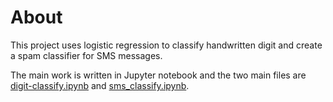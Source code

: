 # About

This project uses logistic regression to classify 
handwritten digit and create a spam classifier for 
SMS messages.

The main work is written in Jupyter notebook and the
two main files are [digit-classify.ipynb](digit-classify.ipynb) and [sms_classify.ipynb](sms_classify.ipynb).
